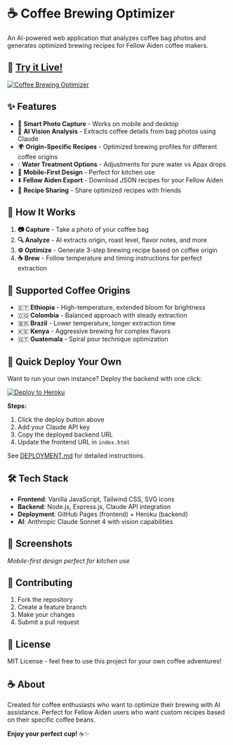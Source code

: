 # ☕ Coffee Brewing Optimizer

An AI-powered web application that analyzes coffee bag photos and generates optimized brewing recipes for Fellow Aiden coffee makers.

## 🚀 **[Try it Live!](https://avidan.github.io/claude-coffee/)**

[![Coffee Brewing Optimizer](https://img.shields.io/badge/Live%20Demo-Try%20Now-orange?style=for-the-badge&logo=coffee)](https://avidan.github.io/claude-coffee/)

## ✨ Features

- 📸 **Smart Photo Capture** - Works on mobile and desktop
- 🤖 **AI Vision Analysis** - Extracts coffee details from bag photos using Claude
- 🌍 **Origin-Specific Recipes** - Optimized brewing profiles for different coffee origins
- 💧 **Water Treatment Options** - Adjustments for pure water vs Apax drops
- 📱 **Mobile-First Design** - Perfect for kitchen use
- ⬇️ **Fellow Aiden Export** - Download JSON recipes for your Fellow Aiden
- 🔗 **Recipe Sharing** - Share optimized recipes with friends

## 🎯 How It Works

1. **📷 Capture** - Take a photo of your coffee bag
2. **🔍 Analyze** - AI extracts origin, roast level, flavor notes, and more
3. **⚙️ Optimize** - Generate 3-step brewing recipe based on coffee origin
4. **☕ Brew** - Follow temperature and timing instructions for perfect extraction

## 🔧 Supported Coffee Origins

- 🇪🇹 **Ethiopia** - High-temperature, extended bloom for brightness
- 🇨🇴 **Colombia** - Balanced approach with steady extraction
- 🇧🇷 **Brazil** - Lower temperature, longer extraction time
- 🇰🇪 **Kenya** - Aggressive brewing for complex flavors
- 🇬🇹 **Guatemala** - Spiral pour technique optimization

## 🚀 Quick Deploy Your Own

Want to run your own instance? Deploy the backend with one click:

[![Deploy to Heroku](https://www.herokucdn.com/deploy/button.svg)](https://heroku.com/deploy?template=https://github.com/avidan/claude-coffee)

**Steps:**
1. Click the deploy button above
2. Add your Claude API key
3. Copy the deployed backend URL
4. Update the frontend URL in `index.html`

See [DEPLOYMENT.md](DEPLOYMENT.md) for detailed instructions.

## 🛠️ Tech Stack

- **Frontend**: Vanilla JavaScript, Tailwind CSS, SVG icons
- **Backend**: Node.js, Express.js, Claude API integration
- **Deployment**: GitHub Pages (frontend) + Heroku (backend)
- **AI**: Anthropic Claude Sonnet 4 with vision capabilities

## 📱 Screenshots

*Mobile-first design perfect for kitchen use*

## 🤝 Contributing

1. Fork the repository
2. Create a feature branch
3. Make your changes
4. Submit a pull request

## 📄 License

MIT License - feel free to use this project for your own coffee adventures!

## ☕ About

Created for coffee enthusiasts who want to optimize their brewing with AI assistance. Perfect for Fellow Aiden users who want custom recipes based on their specific coffee beans.

**Enjoy your perfect cup!** ☕✨